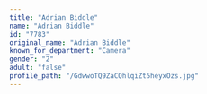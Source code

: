 ```yaml
---
title: "Adrian Biddle"
name: "Adrian Biddle"
id: "7783"
original_name: "Adrian Biddle"
known_for_department: "Camera"
gender: "2"
adult: "false"
profile_path: "/GdwwoTQ9ZaCQhlqiZt5heyxOzs.jpg"
---
```

